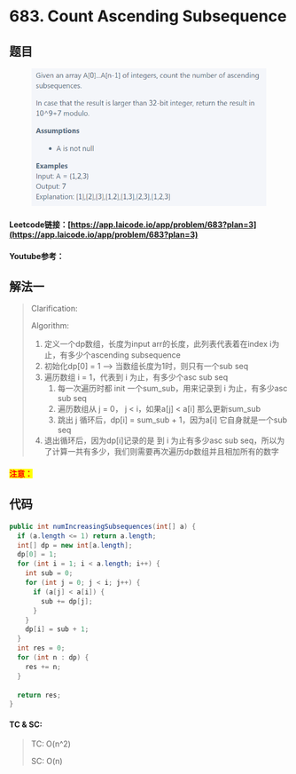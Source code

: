 # 683. Count Ascending Subsequence

## 题目

<figure><img src="../../.gitbook/assets/image (23).png" alt=""><figcaption></figcaption></figure>

#### Leetcode链接：[https://app.laicode.io/app/problem/683?plan=3](https://app.laicode.io/app/problem/683?plan=3)

#### Youtube参考：

## 解法一

> Clarification:&#x20;
>
> Algorithm:&#x20;
>
> 1. 定义一个dp数组，长度为input arr的长度，此列表代表着在index i为止，有多少个ascending subsequence
> 2. 初始化dp\[0] = 1 --> 当数组长度为1时，则只有一个sub seq
> 3. 遍历数组 i = 1，代表到 i 为止，有多少个asc sub seq
>    1. 每一次遍历时都 init 一个sum\_sub，用来记录到 i 为止，有多少asc sub seq
>    2. 遍历数组从 j = 0， j < i，如果a\[j] < a\[i] 那么更新sum\_sub
>    3. 跳出 j 循环后，dp\[i] = sum\_sub + 1，因为a\[i] 它自身就是一个sub seq
> 4. 退出循环后，因为dp\[i]记录的是 到 i 为止有多少asc sub seq，所以为了计算一共有多少，我们则需要再次遍历dp数组并且相加所有的数字

#### <mark style="color:red;">注意：</mark>

## 代码

```java
public int numIncreasingSubsequences(int[] a) {
  if (a.length <= 1) return a.length;
  int[] dp = new int[a.length];
  dp[0] = 1;
  for (int i = 1; i < a.length; i++) {
    int sub = 0;
    for (int j = 0; j < i; j++) {
      if (a[j] < a[i]) {
        sub += dp[j];
      }
    }
    dp[i] = sub + 1;
  }
  int res = 0;
  for (int n : dp) {
    res += n;
  }

  return res;
}
```

#### TC & SC:&#x20;

> TC: O(n^2)
>
> SC: O(n)
